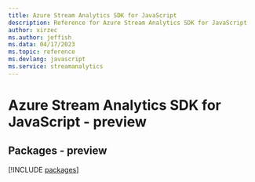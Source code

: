 ```yaml
---
title: Azure Stream Analytics SDK for JavaScript
description: Reference for Azure Stream Analytics SDK for JavaScript
author: xirzec
ms.author: jeffish
ms.data: 04/17/2023
ms.topic: reference
ms.devlang: javascript
ms.service: streamanalytics
---
```

# Azure Stream Analytics SDK for JavaScript - preview
## Packages - preview
[!INCLUDE [packages](stream-analytics-index.md)]